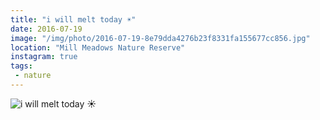 ```yaml
---
title: "i will melt today ☀️"
date: 2016-07-19
image: "/img/photo/2016-07-19-8e79dda4276b23f8331fa155677cc856.jpg"
location: "Mill Meadows Nature Reserve"
instagram: true
tags:
 - nature
---
```


![i will melt today ☀️](/img/photo/2016-07-19-8e79dda4276b23f8331fa155677cc856.jpg)
